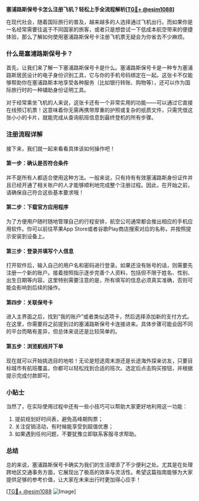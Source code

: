 **塞浦路斯保号卡怎么注册飞机？轻松上手全流程解析[[TG💪+ @esim1088](https://t.me/s/esim1088)]**

在现代社会，随着国际旅行的普及，越来越多的人选择通过飞机出行。而如果你是一名经常需要往返于不同国家的旅客，或者只是想尝试一下低成本航空带来的便捷体验，那么了解如何使用塞浦路斯保号卡注册飞机票无疑会为你省去不少麻烦。

### 什么是塞浦路斯保号卡？

首先，让我们来了解一下塞浦路斯保号卡是什么。塞浦路斯保号卡是一种专为塞浦路斯居民设计的电子身份识别工具，它与你的手机号码绑定在一起。这张卡不仅能够帮助你在塞浦路斯本地享受各种服务（比如银行转账、购物等），还可以作为国际旅行时的一种辅助身份证明工具。

对于经常乘坐飞机的人来说，这张卡还有一个非常实用的功能——可以通过它直接在线预订机票！这意味着你无需再携带厚重的护照或复杂的纸质文件，只需凭借这张小小的卡片，就能完成从查询航班信息到最终登机的所有步骤。

### 注册流程详解

接下来，我们就一起来看看具体该如何操作吧！

#### 第一步：确认是否符合条件

并不是所有人都适合使用这种方法。一般来说，只有持有有效塞浦路斯身份证件并且已经开通了相关账户的人才能够顺利地完成整个注册过程。因此，在开始之前，请确保自己符合这些基本要求哦！

#### 第二步：下载官方应用程序

为了方便用户随时随地管理自己的行程安排，航空公司通常都会推出相应的手机应用软件。你可以前往苹果App Store或者谷歌Play商店搜索对应的名称，并按照提示安装到设备上。

#### 第三步：登录并填写个人信息

打开软件后，输入自己的用户名和密码进行登录。如果还没有账号的话，则需要先注册一个新的账户。接着按照指示逐步完善个人资料，包括但不限于姓名、性别、出生日期等内容。这里特别需要注意的是，所有填写的信息必须真实准确，否则可能会影响到后续的操作。

#### 第四步：关联保号卡

进入主界面之后，找到“我的账户”或者类似选项卡，然后选择添加新的支付方式。在这里，你需要将之前提到过的塞浦路斯保号卡连接进来。具体步骤可能会因不同的平台而略有差异，但总体来说还是比较简单的。

#### 第五步：浏览航线并下单

现在就可以开始挑选目的地啦！无论是短途周末游还是长途海外探亲访友，只要目标城市有航班覆盖，你都可以轻松找到合适的班次。选定后点击购买按钮，并根据提示完成付款即可。

### 小贴士

当然了，在实际使用过程中还有一些小技巧可以帮助大家更好地利用这一功能：

1. 提前规划好时间表，避免高峰期购票；
2. 关注促销活动，有时候能享受到超值优惠；
3. 如果遇到任何问题，不要犹豫立即联系客服寻求帮助。

### 总结

总的来说，塞浦路斯保号卡确实为我们的生活增添了不少便利之处。尤其是在处理跨地区交通事务方面，它展现出了极高的效率与灵活性。希望这篇指南能够为大家提供足够的参考价值，让大家在未来出行时更加得心应手！

[[TG💪+ @esim1088](https://t.me/s/esim1088) ![Image](https://i.postimg.cc/4NQfJmqS/Snipaste-2025-05-13-00-14-12.png)]